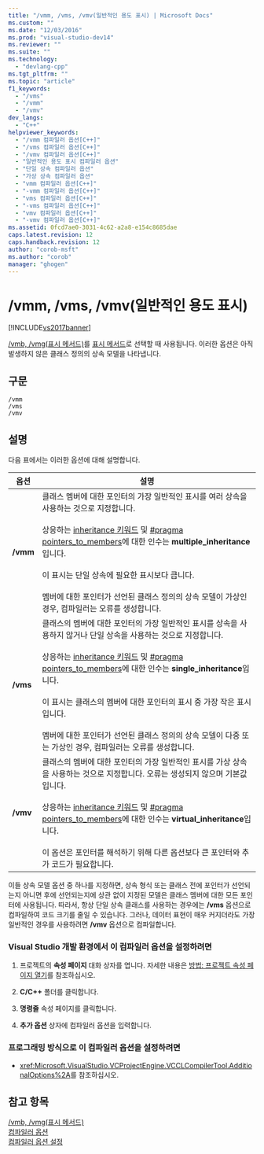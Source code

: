 ```yaml
---
title: "/vmm, /vms, /vmv(일반적인 용도 표시) | Microsoft Docs"
ms.custom: ""
ms.date: "12/03/2016"
ms.prod: "visual-studio-dev14"
ms.reviewer: ""
ms.suite: ""
ms.technology: 
  - "devlang-cpp"
ms.tgt_pltfrm: ""
ms.topic: "article"
f1_keywords: 
  - "/vms"
  - "/vmm"
  - "/vmv"
dev_langs: 
  - "C++"
helpviewer_keywords: 
  - "/vmm 컴파일러 옵션[C++]"
  - "/vms 컴파일러 옵션[C++]"
  - "/vmv 컴파일러 옵션[C++]"
  - "일반적인 용도 표시 컴파일러 옵션"
  - "단일 상속 컴파일러 옵션"
  - "가상 상속 컴파일러 옵션"
  - "vmm 컴파일러 옵션[C++]"
  - "-vmm 컴파일러 옵션[C++]"
  - "vms 컴파일러 옵션[C++]"
  - "-vms 컴파일러 옵션[C++]"
  - "vmv 컴파일러 옵션[C++]"
  - "-vmv 컴파일러 옵션[C++]"
ms.assetid: 0fcd7ae0-3031-4c62-a2a8-e154c8685dae
caps.latest.revision: 12
caps.handback.revision: 12
author: "corob-msft"
ms.author: "corob"
manager: "ghogen"
---
```

# /vmm, /vms, /vmv(일반적인 용도 표시)
[!INCLUDE[vs2017banner](../../assembler/inline/includes/vs2017banner.md)]

[\/vmb, \/vmg\(표시 메서드\)](../../build/reference/vmb-vmg-representation-method.md)를 [표시 메서드](../../build/reference/vmb-vmg-representation-method.md)로 선택할 때 사용됩니다.  이러한 옵션은 아직 발생하지 않은 클래스 정의의 상속 모델을 나타냅니다.  
  
## 구문  
  
```  
/vmm  
/vms  
/vmv  
```  
  
## 설명  
 다음 표에서는 이러한 옵션에 대해 설명합니다.  
  
|옵션|설명|  
|--------|--------|  
|**\/vmm**|클래스 멤버에 대한 포인터의 가장 일반적인 표시를 여러 상속을 사용하는 것으로 지정합니다.<br /><br /> 상응하는 [inheritance 키워드](../../cpp/inheritance-keywords.md) 및 [\#pragma pointers\_to\_members](../../preprocessor/pointers-to-members.md)에 대한 인수는 **multiple\_inheritance**입니다.<br /><br /> 이 표시는 단일 상속에 필요한 표시보다 큽니다.<br /><br /> 멤버에 대한 포인터가 선언된 클래스 정의의 상속 모델이 가상인 경우, 컴파일러는 오류를 생성합니다.|  
|**\/vms**|클래스의 멤버에 대한 포인터의 가장 일반적인 표시를 상속을 사용하지 않거나 단일 상속을 사용하는 것으로 지정합니다.<br /><br /> 상응하는 [inheritance 키워드](../../cpp/inheritance-keywords.md) 및 [\#pragma pointers\_to\_members](../../preprocessor/pointers-to-members.md)에 대한 인수는 **single\_inheritance**입니다.<br /><br /> 이 표시는 클래스의 멤버에 대한 포인터의 표시 중 가장 작은 표시입니다.<br /><br /> 멤버에 대한 포인터가 선언된 클래스 정의의 상속 모델이 다중 또는 가상인 경우, 컴파일러는 오류를 생성합니다.|  
|**\/vmv**|클래스의 멤버에 대한 포인터의 가장 일반적인 표시를 가상 상속을 사용하는 것으로 지정합니다.  오류는 생성되지 않으며 기본값입니다.<br /><br /> 상응하는 [inheritance 키워드](../../cpp/inheritance-keywords.md) 및 [\#pragma pointers\_to\_members](../../preprocessor/pointers-to-members.md)에 대한 인수는 **virtual\_inheritance**입니다.<br /><br /> 이 옵션은 포인터를 해석하기 위해 다른 옵션보다 큰 포인터와 추가 코드가 필요합니다.|  
  
 이들 상속 모델 옵션 중 하나를 지정하면, 상속 형식 또는 클래스 전에 포인터가 선언되는지 아니면 후에 선언되는지에 상관 없이 지정된 모델은 클래스 멤버에 대한 모든 포인터에 사용됩니다.  따라서, 항상 단일 상속 클래스를 사용하는 경우에는 **\/vms** 옵션으로 컴파일하여 코드 크기를 줄일 수 있습니다. 그러나, 데이터 표현이 매우 커지더라도 가장 일반적인 경우를 사용하려면  **\/vmv** 옵션으로 컴파일합니다.  
  
### Visual Studio 개발 환경에서 이 컴파일러 옵션을 설정하려면  
  
1.  프로젝트의 **속성 페이지** 대화 상자를 엽니다.  자세한 내용은 [방법: 프로젝트 속성 페이지 열기](../../misc/how-to-open-project-property-pages.md)를 참조하십시오.  
  
2.  **C\/C\+\+** 폴더를 클릭합니다.  
  
3.  **명령줄** 속성 페이지를 클릭합니다.  
  
4.  **추가 옵션** 상자에 컴파일러 옵션을 입력합니다.  
  
### 프로그래밍 방식으로 이 컴파일러 옵션을 설정하려면  
  
-   <xref:Microsoft.VisualStudio.VCProjectEngine.VCCLCompilerTool.AdditionalOptions%2A>를 참조하십시오.  
  
## 참고 항목  
 [\/vmb, \/vmg\(표시 메서드\)](../../build/reference/vmb-vmg-representation-method.md)   
 [컴파일러 옵션](../../build/reference/compiler-options.md)   
 [컴파일러 옵션 설정](../../build/reference/setting-compiler-options.md)